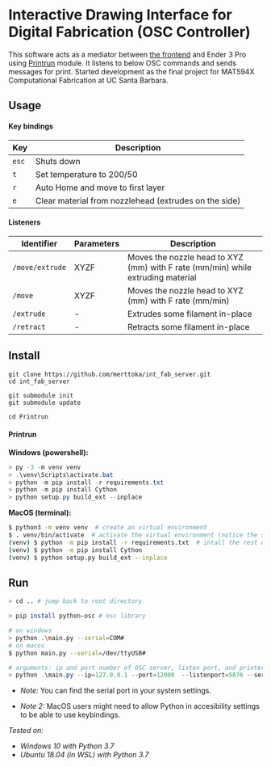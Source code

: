 
# Interactive Drawing Interface for Digital Fabrication (OSC Controller)

This software acts as a mediator between [the frontend](https://github.com/merttoka/int_fab_frontend.git) and Ender 3 Pro using [Printrun](https://github.com/kliment/Printrun) module. It listens to below OSC commands and sends messages for print. 
Started development as the final project for MAT594X Computational Fabrication at UC Santa Barbara.

## Usage
#### Key bindings
| Key   	| Description                                           	|
|-------	|-------------------------------------------------------	|
| `esc` 	| Shuts down                                            	|
| `t`   	| Set temperature to 200/50                             	|
| `r`   	| Auto Home and move to first layer                     	|
| `e`   	| Clear material from nozzlehead (extrudes on the side) 	|

#### Listeners
| Identifier      	| Parameters 	| Description                                                                     	|
|-----------------	|------------	|---------------------------------------------------------------------------------	|
| `/move/extrude` 	| XYZF       	| Moves the nozzle head to XYZ (mm) with F rate (mm/min) while extruding material 	|
| `/move`         	| XYZF       	| Moves the nozzle head to XYZ (mm) with F rate (mm/min)                          	|
| `/extrude`      	| -          	| Extrudes some filament in-place                                                 	|
| `/retract`      	| -          	| Retracts some filament in-place                                                 	|


## Install
```
git clone https://github.com/merttoka/int_fab_server.git
cd int_fab_server

git submodule init
git submodule update

cd Printrun 
```

#### Printrun 

**Windows (powershell):**
```powershell
> py -3 -m venv venv
> .\venv\Scripts\activate.bat
> python -m pip install -r requirements.txt
> python -m pip install Cython
> python setup.py build_ext --inplace
```

**MacOS (terminal):**
```bash
$ python3 -m venv venv  # create an virtual environment
$ . venv/bin/activate  # activate the virtual environment (notice the space after the dot)
(venv) $ python -m pip install -r requirements.txt  # intall the rest of dependencies
(venv) $ python -m pip install Cython
(venv) $ python setup.py build_ext --inplace
```

## Run 
```bash
> cd .. # jump back to root directory

> pip install python-osc # osc library

# on windows
> python .\main.py --serial=COM#
# on macos
$ python main.py --serial=/dev/ttyUSB#
```

```powershell
# arguments: ip and port number of OSC server, listen port, and printer serial port
> python .\main.py --ip=127.0.0.1 --port=12000  --listenport=5876 --serial=COM4
```


- *Note:* You can find the serial port in your system settings.

- *Note 2:* MacOS users might need to allow Python in accesibility settings to be able to use keybindings.


*Tested on:*
- *Windows 10 with Python 3.7*
- *Ubuntu 18.04 (in WSL) with Python 3.7* 

